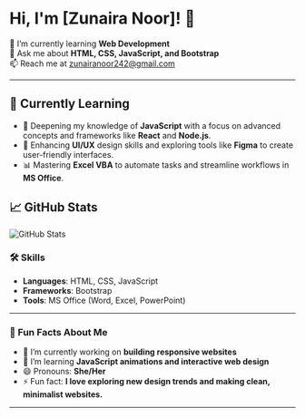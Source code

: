 # Hi, I'm [Zunaira Noor]! 👋

🌱 I’m currently learning **Web Development**  
💬 Ask me about **HTML, CSS, JavaScript, and Bootstrap**  
📫 Reach me at [zunairanoor242@gmail.com](mailto:zunairanoor242@gmail.com)  

---
## 🌱 Currently Learning
- 🚀 Deepening my knowledge of **JavaScript** with a focus on advanced concepts and frameworks like **React** and **Node.js**.  
- 🎨 Enhancing **UI/UX** design skills and exploring tools like **Figma** to create user-friendly interfaces.  
- 📊 Mastering **Excel VBA** to automate tasks and streamline workflows in **MS Office**.  

## 📈 GitHub Stats
![GitHub Stats](https://github-readme-stats.vercel.app/api?username=zunairanoor-github-username&show_icons=true&count_private=true&hide=prs)


### 🛠️ Skills
- **Languages**: HTML, CSS, JavaScript  
- **Frameworks**: Bootstrap  
- **Tools**: MS Office (Word, Excel, PowerPoint)  

---

### 🚀 Fun Facts About Me
- 🔭 I’m currently working on **building responsive websites**  
- 🌱 I’m learning **JavaScript animations and interactive web design**  
- 😄 Pronouns: **She/Her**  
- ⚡ Fun fact: **I love exploring new design trends and making clean, minimalist websites.**  

---

